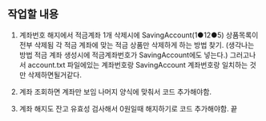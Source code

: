 ## 작업할 내용
1. 계좌번호 해지에서 적금계좌 1개 삭제시에 SavingAccount(1●12●5) 상품목록이 전부 삭제됨
각 적금 계좌에 맞는 적금 상품만 삭제하게 하는 방법 찾기. (생각나는 방법 적금 계좌 생성시에 적금계좌번호가 SavingAccount에도 넣는다.)
그러고나서 account.txt 파일에있는 계좌번호랑 SavingAccount 계좌번호랑 일치하는 것만 삭제하면될거같다. 

2. 계좌 조회하면 계좌만 보임 나머지 양식에 맞춰서 코드 추가해야함.

3. 계좌 해지도 잔고 유효성 검사해서 0원일때 해지하기로 코드 추가해야함. 끝 

